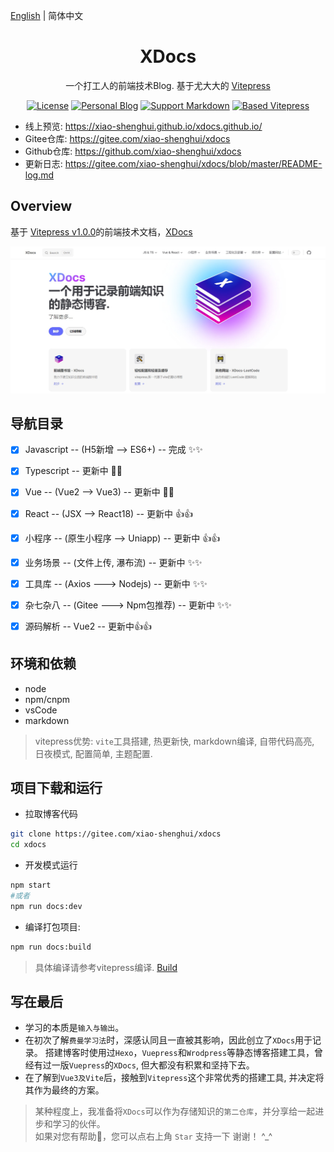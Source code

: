 [English](./README.en.md) | 简体中文

<h1 align="center">XDocs</h1>
<div align="center">
一个打工人的前端技术Blog. 基于尤大大的 <a href="https://vuecomponent.github.io/ant-design-vue/docs/vue/introduce-cn/" target="_blank">Vitepress</a>
</div>


<div align="center">

[![License](https://img.shields.io/npm/l/package.json.svg?style=flat)](https://github.com/xiao-shenghui/xdocs)
[![Personal Blog](https://img.shields.io/badge/Personal-Blog-yellow?style=flat)](https://vitepress.dev/)
[![Support Markdown](https://img.shields.io/badge/Support-Markdown-red?style=flat)](https://vitepress.dev/)
[![Based Vitepress](https://img.shields.io/badge/Based-Vitepress-blue?style=flat)](https://vitepress.dev/)

</div>

- 线上预览: https://xiao-shenghui.github.io/xdocs.github.io/
- Gitee仓库: https://gitee.com/xiao-shenghui/xdocs
- Github仓库: https://github.com/xiao-shenghui/xdocs
- 更新日志: https://gitee.com/xiao-shenghui/xdocs/blob/master/README-log.md

Overview
----

基于 [Vitepress v1.0.0](https://vitepress.dev/)的前端技术文档，[XDocs](https://github.com/xiao-shenghui/xdocs.git) 

![home](./mdImg/home-2.jpg)


导航目录
----
- [x] Javascript -- (H5新增 --> ES6+) -- 完成 ✨✨
- [x] Typescript -- 更新中 🎉🎉
- [x] Vue -- (Vue2 --> Vue3) -- 更新中 🌹🌹
- [x] React -- (JSX --> React18) -- 更新中 👍👍
- [x] 小程序 -- (原生小程序 --> Uniapp) -- 更新中 👍👍
- [x] 业务场景 -- (文件上传, 瀑布流) -- 更新中 ✨✨
- [x] 工具库 -- (Axios ---> Nodejs) -- 更新中 ✨✨
- [x] 杂七杂八 -- (Gitee ---> Npm包推荐) -- 更新中 ✨✨
- [x] 源码解析 -- Vue2 -- 更新中👍👍


环境和依赖
----
- node
- npm/cnpm
- vsCode
- markdown

> vitepress优势: `vite`工具搭建, 热更新快, markdown编译, 自带代码高亮, 日夜模式, 配置简单, 主题配置.



项目下载和运行
----

- 拉取博客代码
```bash
git clone https://gitee.com/xiao-shenghui/xdocs
cd xdocs
```

- 开发模式运行
```bash
npm start 
#或者
npm run docs:dev
```

- 编译打包项目: 
```bash
npm run docs:build
```
>具体编译请参考vitepress编译. [Build](https://vitepress.dev/reference/site-config#build)


写在最后
----
- 学习的本质是`输入与输出`。   
- 在初次了解`费曼学习法`时，深感认同且一直被其影响，因此创立了`XDocs`用于记录。
搭建博客时使用过`Hexo`，`Vuepress`和`Wrodpress`等静态博客搭建工具，曾经有过一版`Vuepress`的`XDocs`, 但大都没有积累和坚持下去。
- 在了解到`Vue3及Vite`后，接触到`Vitepress`这个非常优秀的搭建工具, 并决定将其作为最终的方案。

> 某种程度上，我准备将`XDocs`可以作为存储知识的`第二仓库`，并分享给一起进步和学习的伙伴。  
> 如果对您有帮助🌹，您可以点右上角 `Star` 支持一下 谢谢！ ^_^ 
